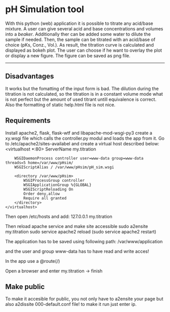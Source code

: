 # pH Simulation tool

With this python (web) application it is possible to titrate any acid/base
mixture. A user can give several acid and base concentrations and volumes
into a _beaker_. Additionally ther can be added some water to dilute the
sample if needed. Then, the sample can be titrated with an acid/base of
choice (pKs, Conz., Vol.). As result, the titration curve is calculated and
displayed as bokeh plot. The user can choose if he want to overlay the plot 
or display a new figure. The figure can be saved as png file.

------------------------------------------------------------------------------------

## Disadvantages

It works but the fomatting of the input form is bad. The dilution during the
titration is not calculated, so the titration is in a constant volume mode what
is not perfect but the amount of used titrant untill equivalence is correct.
Also the formatting of static help.html file is not nice.

## Requirements

Install apache2, flask, flask-wtf and libapache-mod-wsgi-py3
create a xy.wsgi file which calls the controller.py modul and loads the app
from it. 
Go to /etc/apache2/sites-availabel and create a virtual host described below:
    <virtualhost *:80> 
        ServerName my.titration

        WSGIDaemonProcess controller user=www-data group=www-data threads=5 home=/var/www/pHsim/
        WSGIScriptAlias / /var/www/pHsim/pH_sim.wsgi

        <directory /var/www/pHsim> 
            WSGIProcessGroup controller 
            WSGIApplicationGroup %{GLOBAL}
            WSGIScriptReloading On
            Order deny,allow 
            Require all granted
        </directory>
    </virtualhost> 

Then open /etc/hosts and add:
    127.0.0.1 my.titration

Then reload apache service and make site accessible
    sudo a2ensite my.titration
    sudo service apache2 reload
    (sudo service apache2 restart)

The application has to be saved using following path:
    /var/www/application

and the user and group www-data has to have read and write acces!

In the app use a @route(/)

Open a browser and enter my.titration
-> finish

## Make public
To make it accesible for public, you not only have to a2ensite your page but also
a2dissite 000-default.conf file! to make it run just enter ip.
